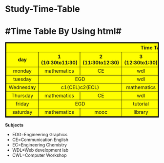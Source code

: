 # Study-Time-Table
<DOCTYPE html>
    <html>
    <head>
    <title>www.timetabke.com</title>
    </body>
    <h1>#Time Table By Using html#</h1>
    <table align="center"border="3"bordercolor="black"bgcolor="yellow"cellspacing="5">
    <thead>
    <tr>
    <th colspan="8">Time Table</th>
    </tr>
    <tr>
    <th> day</th>
    <th> 1
    (10:30to11:30)</th> <th> 2
    (11:30to12:30)</th>
    <th> 3
    (12:30to1:30)</th>
    <th> break
    (1:30to2:30)</th> <th> 4
    (2:30to3:30)</th> <th> 5
    (3:30to4:30)</th> <th> 6
    (4:30to5:30)</th>
    </tr>
    </thead>
    <tbody align="center">
    <tr>
    <td> monday</td>
    <td> mathematics</td>
    <td> CE</td>
    <td> wdl</td>
    <td rowspan="6"> Resses</td>
    <td> wdl</td>
    <td colspan="2"> cwl</td>
    </tr>
    <tr>
    <td> tuesday</td>
    <td colspan="2"> EGD</td>
    <td> wdl</td>
    <td> wdl</td>
    <td colspan="2"> cwl</td>
    </tr>
    <tr>
    <td> Wednesday</td>
    <td colspan="2">c1(CEL)c2(ECL)</td>
    <td> mathematics</td>
    <td> CE</td>
    <td colspan="2"> c1(ECL)c2(CEL)</td>
    </tr>
    <tr>
    <td> Thursday</td>
    <td> mathematics</td>
    <td> CE</td>
    <td> wdl</td>
    <td> wdl</td>
    <td colspan="2"> cwl</td>
    </tr>
    <tr>
    <td> friday</td>
    <td colspan="2"> EGD</td>
    <td> tutorial</td>
    <td> mathematics</td>
    <td colspan="2"> cwl</td>
    </tr>
    <tr>
    <td> saturday</td>
    <td> mathematics</td>
    <td> mooc</td>
    <td> library</td>
    <td> TG</td>
    <td colspan="2"> sports</td>
    </tbody>
    </table>
    <b>Subjects</b>
    <ul type="dot">
    <li>EDG=Engineering Graphics</li>
    <li>CE=Communication English</li>
    <li>EC=Engineering Chemistry<li>
    WDL=Web development lab
    <li>CWL=Computer Workshop</li>
    </html>
